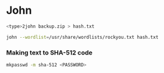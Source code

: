 # John

```bash
<type>2john backup.zip > hash.txt
```

```bash
john --wordlist=/usr/share/wordlists/rockyou.txt hash.txt 
```

### Making text to SHA-512 code

```bash
mkpasswd -m sha-512 <PASSWORD>
```

